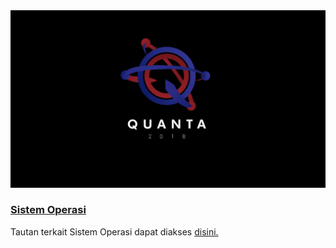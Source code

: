 <img src="https://github.com/adhytianara/os201/blob/master/quanta.jpg?raw=true" width="1000">

### [Sistem Operasi](URLs/)

Tautan terkait Sistem Operasi dapat diakses [disini.](URLs/)
